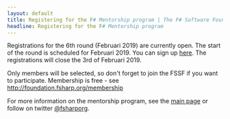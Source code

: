 ```yaml
---
layout: default
title: Registering for the F# Mentorship program | The F# Software Foundation
headline: Registering for the F# Mentorship program
---
```


Registrations for the 6th round (Februari 2019) are currently open.
The start of the round is scheduled for Februari 2019.
You can sign up [here](https://goo.gl/forms/ctcLlZCqWxjRHsgu1). The registrations will close the 3rd of Februari 2019.

Only members will be selected, so don't forget to join the FSSF if you want to participate. Membership is free - see http://foundation.fsharp.org/membership

For more information on the mentorship program, see the [main page](index.html) or follow on twitter [@fsharporg](https://twitter.com/fsharporg).


